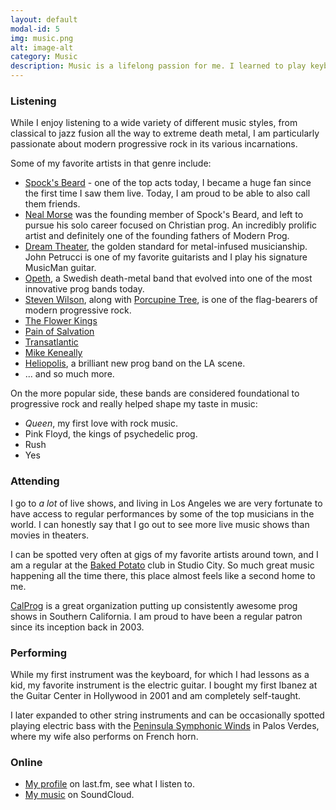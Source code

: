 ```yaml
---
layout: default
modal-id: 5
img: music.png
alt: image-alt
category: Music
description: Music is a lifelong passion for me. I learned to play keyboards as a kid, then later taught myself guitar and bass.
---
```


### Listening
While I enjoy listening to a wide variety of different music styles, from classical to jazz fusion all the way to extreme death metal, I am particularly passionate about modern
progressive rock in its various incarnations.

Some of my favorite artists in that genre include:

* [Spock's Beard](http://www.spocksbeard.com/) - one of the top acts today, I became a huge fan since the first time I saw them live. Today, I am proud to be able to also call them friends.
* [Neal Morse](http://www.nealmorse.com/) was the founding member of Spock's Beard, and left to pursue his solo career focused on Christian prog. An incredibly prolific artist and definitely one of the founding fathers of Modern Prog.
* [Dream Theater](http://www.dreamtheater.net), the golden standard for metal-infused musicianship. John Petrucci is one of my favorite guitarists and I play his signature MusicMan guitar.
* [Opeth](http://www.opeth.com), a Swedish death-metal band that evolved into one of the most innovative prog bands today.
* [Steven Wilson](http://wwww.stevenwilson.com), along with [Porcupine Tree](http://www.porcupinetree.com/), is one of the flag-bearers of modern progressive rock.
* [The Flower Kings](http://www.flowerkings.se)
* [Pain of Salvation](http://www.painofsalvation.com)
* [Transatlantic](http://www.transatlanticweb.com)
* [Mike Keneally](http://www.keneally.com/)
* [Heliopolis](https://www.facebook.com/HeliopolisLAProg), a brilliant new prog band on the LA scene.
* ... and so much more.

On the more popular side, these bands are considered foundational to progressive rock and really helped shape my taste in music:

* *Queen*, my first love with rock music.
* Pink Floyd, the kings of psychedelic prog.
* Rush
* Yes


### Attending
I go to *a lot* of live shows, and living in Los Angeles we are very fortunate to have access to regular performances by some of the top musicians in the world. I can honestly say that I go out to see more live music shows than movies in theaters.

I can be spotted very often at gigs of my favorite artists around town, and I am a regular at the [Baked Potato](http://www.thebakedpotato.com/) club in Studio City. So much great music happening all the time there, this place almost feels like a second home to me.

[CalProg](http://www.calprog.com/) is a great organization putting up consistently awesome prog shows in Southern California. I am proud to have been a regular patron since its inception back in 2003.

### Performing
While my first instrument was the keyboard, for which I had lessons as a kid, my favorite instrument is the electric guitar. I bought my first Ibanez at the Guitar Center in Hollywood in 2001 and am completely self-taught. 

I later expanded to other string instruments and can be occasionally spotted playing electric bass with the [Peninsula Symphonic Winds](https://www.facebook.com/peninsulawinds) in Palos Verdes, where my wife also performs on French horn.

### Online

* [My profile](http://www.last.fm/user/megascargot) on last.fm, see what I listen to.
* [My music](https://soundcloud.com/stephanepeter) on SoundCloud.

